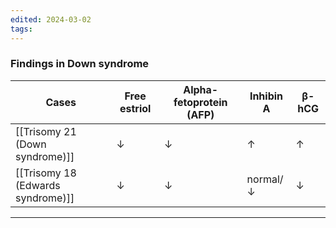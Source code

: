 ```yaml
---
edited: 2024-03-02
tags:
---
```

### Findings in Down syndrome 

| Cases                             | Free estriol | Alpha-fetoprotein (AFP) | Inhibin A | β-hCG |
| --------------------------------- | ------------ | ----------------------- | --------- | ----- |
| [[Trisomy 21 (Down syndrome)]]    | ↓            | ↓                       | ↑         | ↑     |
| [[Trisomy 18 (Edwards syndrome)]] | ↓            | ↓                       | normal/↓  | ↓     |



---
